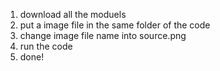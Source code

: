 1. download all the moduels
2. put a image file in the same folder of the code
3. change image file name into source.png
4. run the code
5. done!

